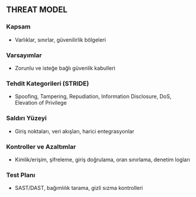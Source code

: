 ## THREAT MODEL

### Kapsam
- Varlıklar, sınırlar, güvenilirlik bölgeleri

### Varsayımlar
- Zorunlu ve isteğe bağlı güvenlik kabulleri

### Tehdit Kategorileri (STRIDE)
- Spoofing, Tampering, Repudiation, Information Disclosure, DoS, Elevation of Privilege

### Saldırı Yüzeyi
- Giriş noktaları, veri akışları, harici entegrasyonlar

### Kontroller ve Azaltımlar
- Kimlik/erişim, şifreleme, giriş doğrulama, oran sınırlama, denetim logları

### Test Planı
- SAST/DAST, bağımlılık tarama, gizli sızma kontrolleri


